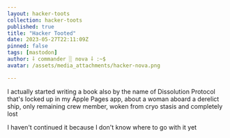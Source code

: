 ```yaml
---
layout: hacker-toots
collection: hacker-toots
published: true
title: "Hacker Tooted"
date: 2023-05-27T22:11:09Z
pinned: false
tags: [mastodon]
author: ⸸ commander ░ nova ⸸ :~$
avatar: /assets/media_attachments/hacker-nova.png

---
```


<p>I actually started writing a book also by the name of Dissolution Protocol that&#39;s locked up in my Apple Pages app, about a woman aboard a derelict ship, only remaining crew member, woken from cryo stasis and completely lost</p><p>I haven&#39;t continued it because I don&#39;t know where to go with it yet</p>


